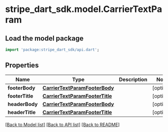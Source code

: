 # stripe_dart_sdk.model.CarrierTextParam

## Load the model package
```dart
import 'package:stripe_dart_sdk/api.dart';
```

## Properties
Name | Type | Description | Notes
------------ | ------------- | ------------- | -------------
**footerBody** | [**CarrierTextParamFooterBody**](CarrierTextParamFooterBody.md) |  | [optional] 
**footerTitle** | [**CarrierTextParamFooterTitle**](CarrierTextParamFooterTitle.md) |  | [optional] 
**headerBody** | [**CarrierTextParamFooterBody**](CarrierTextParamFooterBody.md) |  | [optional] 
**headerTitle** | [**CarrierTextParamFooterTitle**](CarrierTextParamFooterTitle.md) |  | [optional] 

[[Back to Model list]](../README.md#documentation-for-models) [[Back to API list]](../README.md#documentation-for-api-endpoints) [[Back to README]](../README.md)


